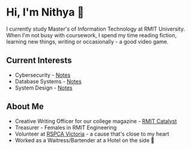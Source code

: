 # Hi, I'm Nithya 👋
I currently study Master's of Information Technology at RMIT University. 
When I'm not busy with coursework, I spend my time reading fiction, learning new things, writing or occasionally - a good video game. 

## Current Interests 
- Cybersecurity - [Notes](https://github.com/NithyaNN3/cybersec)
- Database Systems - [Notes](https://github.com/NithyaNN3/System-design/tree/main/Databases)
- System Design - [Notes](https://github.com/NithyaNN3/System-design/)

## About Me
- Creative Writing Officer for our college magazine - [RMIT Catalyst](https://www.rusu.rmit.edu.au/catalyst)
- Treasurer - Females in RMIT Engineering
- Volunteer at [RSPCA Victoria](https://rspcavic.org/) - a cause that's close to my heart
- Worked as a Waitress/Bartender at a Hotel on the side 🥃

